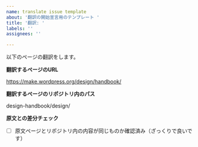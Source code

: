 ```yaml
---
name: translate issue template
about: '翻訳の開始宣言用のテンプレート '
title: '翻訳: '
labels: ''
assignees: ''

---
```


<!-- title に「翻訳: 翻訳するファイル名」を含めてください
ex. 翻訳：get-involved/first-steps -->

以下のページの翻訳をします。

**翻訳するページのURL**
<!-- 翻訳するページのURLを書いてください -->
https://make.wordpress.org/design/handbook/

**翻訳するページのリポジトリ内のパス**
<!-- 翻訳するページのリポジトリ内のパスを書いてください -->
design-handbook/design/

**原文との差分チェック**
<!-- 翻訳するページとリポジトリ内の内容を確認したらチェックを入れてください -->
- [ ] 原文ページとリポジトリ内の内容が同じものか確認済み（ざっくりで良いです）
